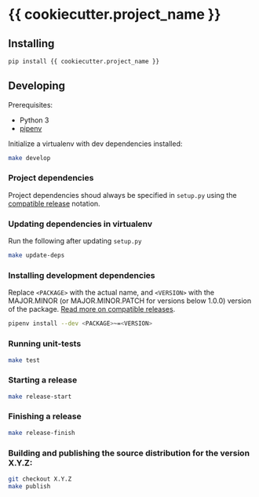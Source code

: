 # {{ cookiecutter.project_name }}


## Installing

```sh
pip install {{ cookiecutter.project_name }}
```


## Developing

Prerequisites:

- Python 3
- [pipenv](https://docs.pipenv.org/en/latest/#install-pipenv-today)

Initialize a virtualenv with dev dependencies installed:

```sh
make develop
```

### Project dependencies

Project dependencies shoud always be specified in `setup.py` using the [compatible release](https://www.python.org/dev/peps/pep-0440/#compatible-release) notation.


### Updating dependencies in virtualenv

Run the following after updating `setup.py`

```sh
make update-deps
```


### Installing development dependencies

Replace `<PACKAGE>` with the actual name, and `<VERSION>` with the MAJOR.MINOR (or MAJOR.MINOR.PATCH for versions below 1.0.0) version of the package. [Read more on compatible releases](https://www.python.org/dev/peps/pep-0440/#compatible-release).

```sh
pipenv install --dev <PACKAGE>~=<VERSION>
```


### Running unit-tests

```sh
make test
```


### Starting a release

```sh
make release-start
```


### Finishing a release

```sh
make release-finish
```


### Building and publishing the source distribution for the version X.Y.Z:

```sh
git checkout X.Y.Z
make publish
```
